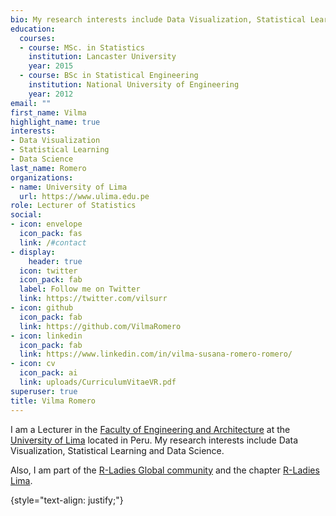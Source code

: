 ```yaml
---
bio: My research interests include Data Visualization, Statistical Learning and Data Science.
education:
  courses:
  - course: MSc. in Statistics
    institution: Lancaster University
    year: 2015
  - course: BSc in Statistical Engineering
    institution: National University of Engineering
    year: 2012
email: ""
first_name: Vilma
highlight_name: true
interests:
- Data Visualization
- Statistical Learning
- Data Science
last_name: Romero
organizations:
- name: University of Lima
  url: https://www.ulima.edu.pe
role: Lecturer of Statistics
social:
- icon: envelope
  icon_pack: fas
  link: /#contact
- display:
    header: true
  icon: twitter
  icon_pack: fab
  label: Follow me on Twitter
  link: https://twitter.com/vilsurr
- icon: github
  icon_pack: fab
  link: https://github.com/VilmaRomero
- icon: linkedin
  icon_pack: fab
  link: https://www.linkedin.com/in/vilma-susana-romero-romero/
- icon: cv
  icon_pack: ai
  link: uploads/CurriculumVitaeVR.pdf
superuser: true
title: Vilma Romero
---
```


I am a Lecturer in the [Faculty of Engineering and Architecture](https://www.ulima.edu.pe/pregrado/ingenieria-de-sistemas) at the [University of Lima](https://www.ulima.edu.pe) located in Peru. My research interests include Data Visualization, Statistical Learning and Data Science.

Also, I am part of the [R-Ladies Global community](https://rladies.org) and the chapter [R-Ladies Lima](https://www.meetup.com/es-ES/rladies-lima/).

{style="text-align: justify;"}
